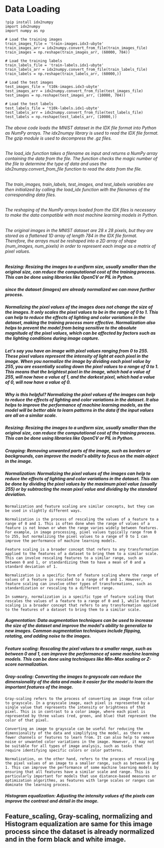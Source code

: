# Data Loading
```
!pip install idx2numpy
import idx2numpy
import numpy as np

# Load the training images
train_images_file = 'train-images.idx3-ubyte'
train_images_arr = idx2numpy.convert_from_file(train_images_file)
train_images = np.reshape(train_images_arr, (60000, 784))

# Load the training labels
train_labels_file = 'train-labels.idx1-ubyte'
train_labels_arr = idx2numpy.convert_from_file(train_labels_file)
train_labels = np.reshape(train_labels_arr, (60000,))

# Load the test images
test_images_file = 't10k-images.idx3-ubyte'
test_images_arr = idx2numpy.convert_from_file(test_images_file)
test_images = np.reshape(test_images_arr, (10000, 784))

# Load the test labels
test_labels_file = 't10k-labels.idx1-ubyte'
test_labels_arr = idx2numpy.convert_from_file(test_labels_file)
test_labels = np.reshape(test_labels_arr, (10000,))
```
###### The above code loads the MNIST dataset in the IDX file format into Python as NumPy arrays. The idx2numpy library is used to read the IDX file format. The gzip module is used to decompress the .gz files.

###### The load_idx function takes a filename as input and returns a NumPy array containing the data from the file. The function checks the magic number of the file to determine the type of data and uses the idx2numpy.convert_from_file function to read the data from the file.

###### The train_images, train_labels, test_images, and test_labels variables are then initialized by calling the load_idx function with the filenames of the corresponding data files.

###### The reshaping of the NumPy arrays loaded from the IDX files is necessary to make the data compatible with most machine learning models in Python.

 ###### The original images in the MNIST dataset are 28 x 28 pixels, but they are stored as a flattened 1D array of length 784 in the IDX file format. Therefore, the arrays must be reshaped into a 2D array of shape (num_images, num_pixels) in order to represent each image as a matrix of pixel values.
 
 #####  Resizing: Resizing the images to a uniform size, usually smaller than the original size, can reduce the computational cost of the training process. This can be done using libraries like OpenCV or PIL in Python.

##### since the dataset (images) are already normalized we can move further process. 
#####  Normalizing the pixel values of the images does not change the size of the images. It only scales the pixel values to be in the range of 0 to 1. This can help to reduce the effects of lighting and color variations in the dataset, making the training process more effective. Normalization also helps to prevent the model from being sensitive to the absolute magnitude of the pixel values, which can be affected by factors such as the lighting conditions during image capture.


##### Let's say you have an image with pixel values ranging from 0 to 255. These pixel values represent the intensity of light at each pixel in the image. When you normalize the image by dividing each pixel value by 255, you are essentially scaling down the pixel values to a range of 0 to 1. This means that the brightest pixel in the image, which had a value of 255, will now have a value of 1, and the darkest pixel, which had a value of 0, will now have a value of 0.

##### Why is this helpful? Normalizing the pixel values of the images can help to reduce the effects of lighting and color variations in the dataset. It also helps to improve the performance of machine learning models, as the model will be better able to learn patterns in the data if the input values are all on a similar scale.

##### Resizing: Resizing the images to a uniform size, usually smaller than the original size, can reduce the computational cost of the training process. This can be done using libraries like OpenCV or PIL in Python.

##### Cropping: Removing unwanted parts of the image, such as borders or backgrounds, can improve the model's ability to focus on the main object in the image.

##### Normalization: Normalizing the pixel values of the images can help to reduce the effects of lighting and color variations in the dataset. This can be done by dividing the pixel values by the maximum pixel value (usually 255) or by subtracting the mean pixel value and dividing by the standard deviation.
    Normalization and feature scaling are similar concepts, but they can be used in slightly different ways.

    Normalization is the process of rescaling the values of a feature to a range of 0 and 1. This is often done when the range of values of a feature is not known or when the range varies widely between features. For example, in image processing, pixel values typically range from 0 to 255, but normalizing the pixel values to a range of 0 to 1 can improve the performance of machine learning models.

    Feature scaling is a broader concept that refers to any transformation applied to the features of a dataset to bring them to a similar scale. This can involve rescaling features to a similar range, such as between 0 and 1, or standardizing them to have a mean of 0 and a standard deviation of 1.

    Normalization is a specific form of feature scaling where the range of values of a feature is rescaled to a range of 0 and 1. However, feature scaling can involve other types of transformations, such as standardization or rescaling to a different range.

    In summary, normalization is a specific type of feature scaling that rescales the values of a feature to a range of 0 and 1, while feature scaling is a broader concept that refers to any transformation applied to the features of a dataset to bring them to a similar scale.

##### Augmentation: Data augmentation techniques can be used to increase the size of the dataset and improve the model's ability to generalize to new images. Common augmentation techniques include flipping, rotating, and adding noise to the images.

##### Feature scaling: Rescaling the pixel values to a smaller range, such as between 0 and 1, can improve the performance of some machine learning models. This can be done using techniques like Min-Max scaling or Z-score normalization.

##### Gray-scaling: Converting the images to grayscale can reduce the dimensionality of the data and make it easier for the model to learn the important features of the image.

    Gray-scaling refers to the process of converting an image from color to grayscale. In a grayscale image, each pixel is represented by a single value that represents the intensity or brightness of that pixel. This is in contrast to a color image, where each pixel is represented by three values (red, green, and blue) that represent the color of that pixel.

    Converting an image to grayscale can be useful for reducing the dimensionality of the data and simplifying the model, as there are fewer channels or features to learn from. It can also help to remove noise or unwanted color variations in the image. However, it may not be suitable for all types of image analysis, such as tasks that require identifying specific colors or color patterns.

    Normalization, on the other hand, refers to the process of rescaling the pixel values of an image to a smaller range, such as between 0 and 1. This can improve the performance of some machine learning models by ensuring that all features have a similar scale and range. This is particularly important for models that use distance-based measures or optimization algorithms, as features with large scales or ranges can dominate the learning process.

##### Histogram equalization: Adjusting the intensity values of the pixels can improve the contrast and detail in the image.

## Feature_scaling, Gray-scaling, normalizing and Histogram equalization are same for this image process since the dataset is already normalized and in the form black and white image.